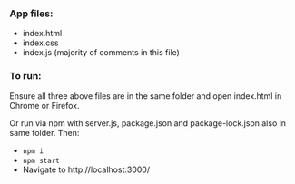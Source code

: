 ### App files:
- index.html
- index.css
- index.js (majority of comments in this file)

### To run:
Ensure all three above files are in the same folder and open index.html in Chrome or Firefox.

Or run via npm with server.js, package.json and package-lock.json also in same folder. Then:
- `npm i`
- `npm start`
- Navigate to http://localhost:3000/